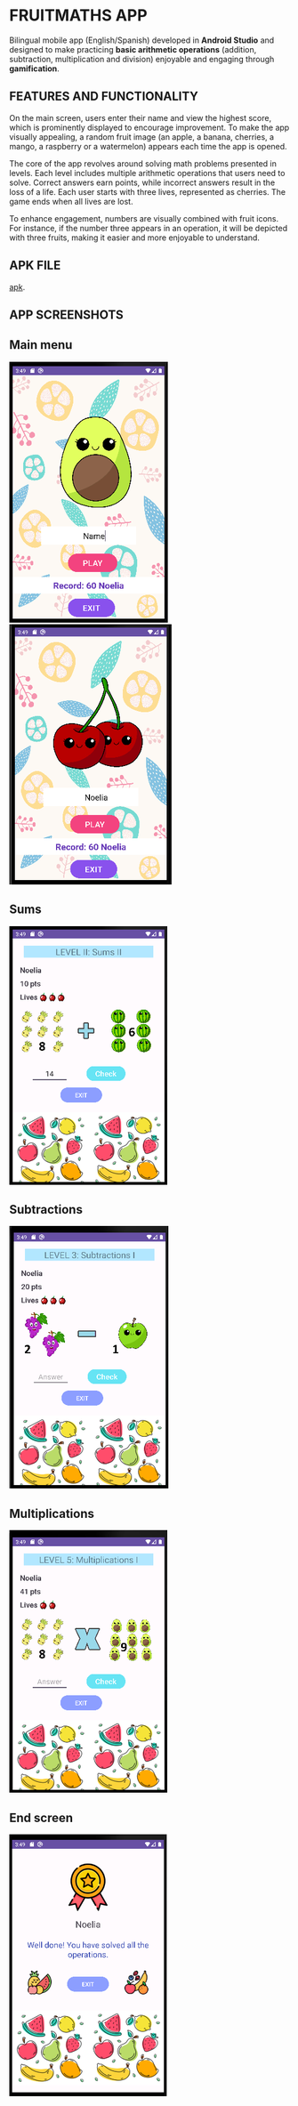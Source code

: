 # FRUITMATHS APP

Bilingual mobile app (English/Spanish) developed in **Android Studio** and designed to make practicing **basic arithmetic operations** (addition, subtraction, multiplication and division) enjoyable and engaging through **gamification**.

## FEATURES AND FUNCTIONALITY

On the main screen, users enter their name and view the highest score, which is prominently displayed to encourage improvement. To make the app visually appealing, a random fruit image (an apple, a banana, cherries, a mango, a raspberry or a watermelon) appears each time the app is opened.

The core of the app revolves around solving math problems presented in levels. Each level includes multiple arithmetic operations that users need to solve. Correct answers earn points, while incorrect answers result in the loss of a life. Each user starts with three lives, represented as cherries. The game ends when all lives are lost.

To enhance engagement, numbers are visually combined with fruit icons. For instance, if the number three appears in an operation, it will be depicted with three fruits, making it easier and more enjoyable to understand.

## APK FILE

[apk](https://www.mediafire.com/file/lgnffr5yrmy15ul/app-debug.apk/file).

## APP SCREENSHOTS

## Main menu

![ Main menu](/images/Avocado.png)
![ Main menu](/images/Cherries.png)

## Sums

![Sums](/images/Sums.png)

## Subtractions

![Subtractions](/images/Substractions.png)

## Multiplications

![Multiplications](/images/Multiplications.png)

## End screen

![End screen](/images/Congratulations.png)

